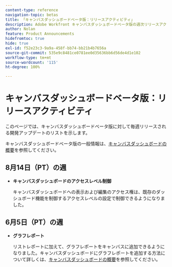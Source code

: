 ```yaml
---
content-type: reference
navigation-topic: betas
title: 「キャンバスダッシュボードベータ版：リリースアクティビティ」
description: Adobe Workfront キャンバスダッシュボードベータ版の週次リリースアクティビティ
author: Nolan
feature: Product Announcements
hidefromtoc: true
hide: true
exl-id: f52e23c3-9a9a-458f-bb74-bb21b4b7656a
source-git-commit: 535e9c8481ce0781ee0d35636bb6d56de4d1e102
workflow-type: tm+mt
source-wordcount: '115'
ht-degree: 100%

---
```


# キャンバスダッシュボードベータ版：リリースアクティビティ

このページでは、キャンバスダッシュボードベータ版に対して毎週リリースされる開発アップデートのリストを示します。

キャンバスダッシュボードベータ版の一般情報は、[キャンバスダッシュボードの概要](/help/quicksilver/reports-and-dashboards/dashboards/creating-and-managing-dashboards/canvas-dashboards-overview.md)を参照してください。

## 8月14日（PT）の週

* **キャンバスダッシュボードのアクセスレベル制御**

  キャンバスダッシュボードへの表示および編集のアクセス権は、既存のダッシュボード機能を制御するアクセスレベルの設定で制御できるようになりました。

## 6月5日（PT）の週

* **グラフレポート**

  リストレポートに加えて、グラフレポートをキャンバスに追加できるようになりました。キャンバスダッシュボードにグラフレポートを追加する方法について詳しくは、[キャンバスダッシュボードの概要](/help/quicksilver/reports-and-dashboards/dashboards/creating-and-managing-dashboards/canvas-dashboards-overview.md)を参照してください。
